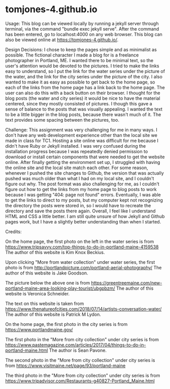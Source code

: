# tomjones-4.github.io

Usage: This blog can be viewed locally by running a jekyll server through terminal, via the command "bundle exec jekyll serve". After the command has been entered, go to localhost:4000 on any web browser. This blog can also be viewed online at https://tomjones-4.github.io/.

Design Decisions: I chose to keep the pages simple and as minimalist as possible. The fictional character I made a blog for is a freelance photographer in Portland, ME. I wanted there to be minimal text, so the user's attention would be devoted to the pictures. I tried to make the links easy to understand, so I put the link for the water series under the picture of the water, and the link for the city series under the picture of the city. I also wanted to make it as easy as possible to get back to the home page, so each of the links from the home page has a link back to the home page. The user can also do this with a back button on their browser. I thought for the blog posts (the water and city series) it would be nice to have the material centered, since they mostly consisted of pictures. I though this gave a sense of balance to the posts that was visually appealing. I wanted the text to be a little bigger in the blog posts, because there wasn't much of it. The text provides some spacing between the pictures, too.

Challenge: This assignment was very challenging for me in many ways. I don't have any web development experience other than the local site we made in class for TC1. Hosting a site online was difficult for me because I didn't have Ruby or Jekyll installed. I was very confused during the installation progress because I was repeatedly denied permission to download or install certain components that were needed to get the website online. After finally getting the environment set up, I struggled with having the online site and the local site match each other. For some reason, whenever I pushed the site changes to Github, the version that was actually pushed was much older than what I had on my local site, and I couldn't figure out why. The post format was also challenging for me, as I couldn't figure out how to get the links from my home page to blog posts to work because I was getting "404: page not found" errors. Eventually, I was able to get the links to direct to my posts, but my computer kept not recognizing the directory the posts were stored in, so I would have to recreate the directory and save the posts there again. Overall, I feel like I understand HTML and CSS a little better. I am still quite unsure of how Jekyll and Github pages work, but I have a slightly better understanding than when I started.

Credits:

On the home page, the first photo on the left in the water series is from https://www.tripsavvy.com/top-things-to-do-in-portland-maine-4159538
The author of this website is Kim Knox Beckius.

Upon clicking "More from water collection" under water series, the first photo is from http://portlandpicture.com/portland-aerial-photography/
The author of this website is Jake Goodson.

The picture below the above one is from https://greentreemaine.com/new-portland-maine-area-looking-play-tourist/ubgpbzm/
The author of this website is Veronica Schneider.

The text on this website is taken from https://www.thenatureofcities.com/2018/07/14/artists-conversation-water/
The author of this website is Patrick M Lydon.

On the home page, the first photo in the city series is from https://www.portlandmaine.gov/

The first photo in the "More from city collection" under city series is from https://www.pastemagazine.com/articles/2017/04/things-to-do-in-portland-maine.html
The author is Sean Pavone.

The second photo in the "More from city collection" under city series is from https://www.visitmaine.net/page/93/portland-maine

The third photo in the "More from city collection" under city series is from
https://www.tripadvisor.com/Restaurants-g40827-Portland_Maine.html
